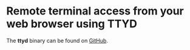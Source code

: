 Remote terminal access from your web browser using TTYD
=======================================================

The **ttyd** binary can be found on [GitHub](https://github.com/tsl0922/ttyd/releases).

